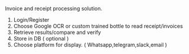 Invoice and receipt processing solution. 

1) Login/Register 
2) Choose Google OCR or custom trained bottle to read receipt/invoices
3) Retrieve results/compare and verify
4) Store in DB ( optional ) 
4) Choose platform for display. ( Whatsapp,telegram,slack,email )
